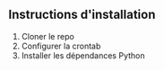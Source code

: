 ## Instructions d'installation

1. Cloner le repo
2. Configurer la crontab
3. Installer les dépendances Python
